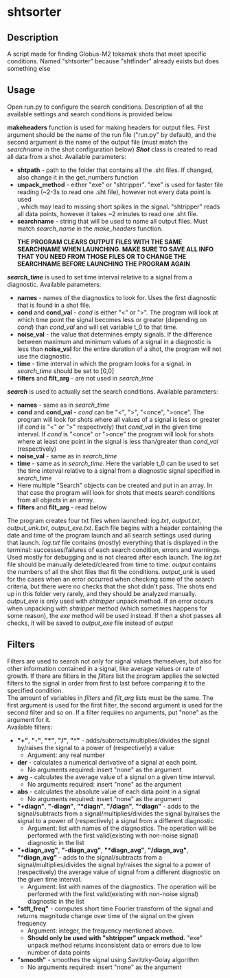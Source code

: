 # shtsorter
## Description
A script made for finding Globus-M2 tokamak shots that meet specific conditions.
Named "shtsorter" because "shtfinder" already exists but does something else
## Usage
Open run.py to configure the search conditions.
Description of all the available settings and search conditions is provided below <p>
**makeheaders** function is used for making headers for output files. First argument should be the name of the run file
("run.py" by default), and the second argument is the name of the output file (must match the *searchname* in the shot
configuration below)
***Shot*** class is created to read all data from a shot. Available parameters: <br>
- **shtpath** - path to the folder that contains all the .sht files. If changed, also change it in the get_numbers function <br>
- **unpack_method** - either "exe" or "shtripper". "exe" is used for faster file reading (~2-3s to read one .sht file),
however not every data point is used<br>, which may lead to missing short spikes in the signal. "shtripper" reads all data points,
however it takes ~2 minutes to read one .sht file.
- **searchname** - string that will be used to name all output files. Must match *search_name* in the
*make_headers* function.<p>
**THE PROGRAM CLEARS OUTPUT FILES WITH THE SAME SEARCHNAME WHEN LAUNCHING. MAKE SURE TO SAVE ALL INFO THAT YOU NEED FROM
THOSE FILES OR TO CHANGE THE SEARCHNAME BEFORE LAUNCHING THE PROGRAM AGAIN**<p>

***search_time*** is used to set time interval relative to a signal from a diagnostic. Available parameters: <br>
- **names** - names of the diagnostics to look for. Uses the first diagnostic that is found
in a shot file. <br>
- **cond** and **cond_val** - *cond* is either "<" or ">". The program will look at which
time point the signal becomes less or greater (depending on *cond*) than *cond_val* and will set
variable t_0 to that time.<br>
- **noise_val** - the value that determines empty signals. If the difference between maximum and minimum
values of a signal in a diagnostic is less than **noise_val** for the entire duration of a shot, the program will
not use the diagnostic.<br>
- **time** - time interval in which the program looks for a signal. in *search_time* should be set to [0,0] <br>
- **filters** and **filt_arg** - are not used in *search_time*

***search*** is used to actually set the search conditions. Available parameters: <br>
- **names** - same as in *search_time*
- **cond** and **cond_val** - *cond* can be "<", ">", "<once", ">once". The program will look for
shots where all values of a signal is less or greater (if *cond* is "<" or ">" respectively) that *cond_val* in the given
time interval. If *cond* is "<once" or ">once" the program will look for shots where at least one point in the signal
is less than/greater than *cond_val* (respectively)
- **noise_val** - same as in *search_time*
- **time** - same as in *search_time*. Here the variable t_0 can be used to set the time interval
relative to a signal from a diagnostic signal specified in *search_time* <br>
- Here multiple "Search" objects can be created and put in an array. In that case the program will look for
shots that meets search conditions from all objects in an array. <br>
- **filters** and **filt_arg** - read below

The program creates four txt files when launched: *log.txt*, *output.txt*, *output_unk.txt*, *output_exe.txt*.
Each file begins with a header containing the date and time of the program launch and all search settings used
during that launch. *log.txt* file contains (mostly) everything that is displayed in the terminal: successes/failures 
of each search condition, errors and warnings. Used mostly for debugging and is not cleared after each launch. 
The *log.txt* file should be manually deleted/cleared from time to time. *output* contains the numbers of all the shot
files that fit the conditions. *output_unk* is used for the cases when an error occurred when checking some
of the search criteria, but there were no checks that the shot didn't pass. The shots end up in this
folder very rarely, and they should be analyzed manually. *output_exe* is only used with *shtripper* unpack method.
If an error occurs when unpacking with *shtripper* method (which sometimes happens for some reason),
the *exe* method will be used instead. If then a shot passes all checks, it will be saved to *output_exe* file instead
of *output*<p>

## Filters 
Filters are used to search not only for signal values themselves, 
but also for other information contained in a signal, like average values or rate of growth.
If there are filters in the *filters* list the program applies the selected filters to the signal in order from first
to last before comparing it to the specified condition. <br>
The amount of variables in *filters* and *filt_arg* lists must be the same. The first argument is used for the first
filter, the second argument is used for the second filter and so on. If a filter requires no
arguments, put "none" as the argument for it. <br>
Available filters:
- **"+"**, **"-"**, **"*"**, **"/"**, **"^"** - adds/subtracts/multiplies/divides the signal by/raises the signal to a
power of (respectively) a value
    - Argument: any real number
- **der** - calculates a numerical derivative of a signal at each point. 
    - No arguments required: insert "none" as the argument
- **avg** - calculates the average value of a signal on a given time interval.
    -   No arguments required: insert "none" as the argument
- **abs** - calculates the absolute value of each data point in a signal
    - No arguments required: insert "none" as the argument
- **"+diagn"**, **"-diagn"**, **"*diagn"**, **"/diagn"**, **"^diagn"** - adds to the signal/subtracts from a signal/multiplies/divides the signal by/raises the signal to a
power of (respectively) a signal from a different diagnostic
    - Argument: list with names of the diagnostics. The operation will be performed with the first 
  valid(existing with non-noise signal) diagnostic in the list
- **"+diagn_avg"**, **"-diagn_avg"**, **"*diagn_avg"**, **"/diagn_avg"**, **"^diagn_avg"** - adds to the signal/subtracts from a signal/multiplies/divides the signal by/raises the signal to a
power of (respectively) the average value of signal from a different diagnostic on the given time interval.
    - Argument: list with names of the diagnostics. The operation will be performed with the first 
  valid(existing with non-noise signal) diagnostic in the list
- **"stft_freq"** - computes short time Fourier transform of the signal and returns magnitude change over time of
the signal on the given frequency
    - Argument: integer, the frequency mentioned above.
    - **Should only be used with "shtripper" unpack method.** "exe" unpack method returns inconsistent data or errors
  due to low number of data points 
- **"smooth"** - smoothes the signal using Savitzky-Golay algorithm
    - No arguments required: insert "none" as the argument 
  
